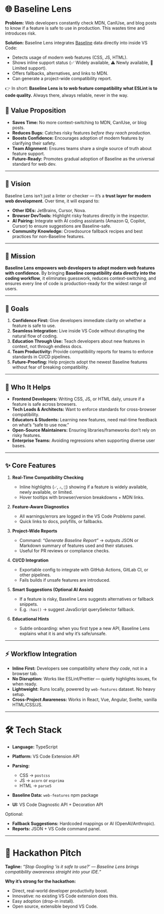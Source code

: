 # 🌐 Baseline Lens

**Problem:**
Web developers constantly check MDN, CanIUse, and blog posts to know if a feature is safe to use in production. This wastes time and introduces risk.

**Solution:**
Baseline Lens integrates [Baseline](https://web.dev/baseline/) data directly into inside VS Code:

* Detects usage of modern web features (CSS, JS, HTML).
* Shows inline support status (✅ Widely available, ⚠ Newly available, 🚫 Limited support).
* Offers fallbacks, alternatives, and links to MDN.
* Can generate a project-wide compatibility report.

👉 In short: **Baseline Lens is to web feature compatibility what ESLint is to code quality.** Always there, always reliable, never in the way.

## 🌟 Value Proposition

* **Saves Time:** No more context-switching to MDN, CanIUse, or blog posts.
* **Reduces Bugs:** Catches risky features *before they reach production*.
* **Boosts Confidence:** Encourages adoption of modern features by clarifying their safety.
* **Team Alignment:** Ensures teams share a single source of truth about feature support.
* **Future-Ready:** Promotes gradual adoption of Baseline as the universal standard for web dev.

---

## 🔮 Vision

Baseline Lens isn’t just a linter or checker — it’s a **trust layer for modern web development**. Over time, it will expand to:
* **Other IDEs:** JetBrains, Cursor, Nova.
* **Browser DevTools:** Highlight risky features directly in the inspector.
* **AI Pairing:** Integrate with AI coding assistants (Amazon Q, Copilot, Cursor) to ensure suggestions are Baseline-safe.
* **Community Knowledge:** Crowdsource fallback recipes and best practices for non-Baseline features.

---

## 🚀 Mission

**Baseline Lens empowers web developers to adopt modern web features with confidence.**
By bringing **Baseline compatibility data directly into the coding workflow**, it eliminates guesswork, reduces context-switching, and ensures every line of code is production-ready for the widest range of users.

---

## 🎯 Goals

1. **Confidence First:** Give developers immediate clarity on whether a feature is safe to use.
2. **Seamless Integration:** Live inside VS Code without disrupting the natural flow of coding.
3. **Education Through Use:** Teach developers about new features in context, not through endless docs.
4. **Team Productivity:** Provide compatibility reports for teams to enforce standards in CI/CD pipelines.
5. **Future-Proofing:** Help projects adopt the newest Baseline features without fear of breaking compatibility.

---

## 👥 Who It Helps

* **Frontend Developers:** Writing CSS, JS, or HTML daily, unsure if a feature is safe across browsers.
* **Tech Leads & Architects:** Want to enforce standards for cross-browser compatibility.
* **Educators & Students:** Learning new features, need real-time feedback on what’s “safe to use now.”
* **Open-Source Maintainers:** Ensuring libraries/frameworks don’t rely on risky features.
* **Enterprise Teams:** Avoiding regressions when supporting diverse user bases.

---

## ✨ Core Features

1. **Real-Time Compatibility Checking**

   * Inline highlights (`✅`, `⚠`, `🚫`) showing if a feature is widely available, newly available, or limited.
   * Hover tooltips with browser/version breakdowns + MDN links.

2. **Feature-Aware Diagnostics**

   * All warnings/errors are logged in the VS Code *Problems* panel.
   * Quick links to docs, polyfills, or fallbacks.

3. **Project-Wide Reports**

   * Command: *“Generate Baseline Report”* → outputs JSON or Markdown summary of features used and their statuses.
   * Useful for PR reviews or compliance checks.

4. **CI/CD Integration**

   * Exportable config to integrate with GitHub Actions, GitLab CI, or other pipelines.
   * Fails builds if unsafe features are introduced.

5. **Smart Suggestions (Optional AI Assist)**

   * If a feature is risky, Baseline Lens suggests alternatives or fallback snippets.
   * E.g. `:has()` → suggest JavaScript querySelector fallback.

6. **Educational Hints**

   * Subtle onboarding: when you first type a new API, Baseline Lens explains what it is and why it’s safe/unsafe.

---

## ⚡ Workflow Integration

* **Inline First:** Developers see compatibility *where they code*, not in a browser tab.
* **No Disruption:** Works like ESLint/Prettier — quietly highlights issues, fix when ready.
* **Lightweight:** Runs locally, powered by `web-features` dataset. No heavy setup.
* **Cross-Project Awareness:** Works in React, Vue, Angular, Svelte, vanilla HTML/CSS/JS.

---

# 🛠 Tech Stack

* **Language:** TypeScript
* **Platform:** VS Code Extension API
* **Parsing:**

  * CSS → `postcss`
  * JS → `acorn` or `esprima`
  * HTML → `parse5`
* **Baseline Data:** `web-features` npm package
* **UI:** VS Code Diagnostic API + Decoration API

Optional:

* **Fallback Suggestions:** Hardcoded mappings or AI (OpenAI/Anthropic).
* **Reports:** JSON + VS Code command panel.

---

# 🎯 Hackathon Pitch

**Tagline:** *“Stop Googling ‘is it safe to use?’ — Baseline Lens brings compatibility awareness straight into your IDE.”*

**Why it’s strong for the hackathon:**

* Direct, real-world developer productivity boost.
* Innovative: no existing VS Code extension does this.
* Easy adoption (drop-in install).
* Open source, extensible beyond VS Code.